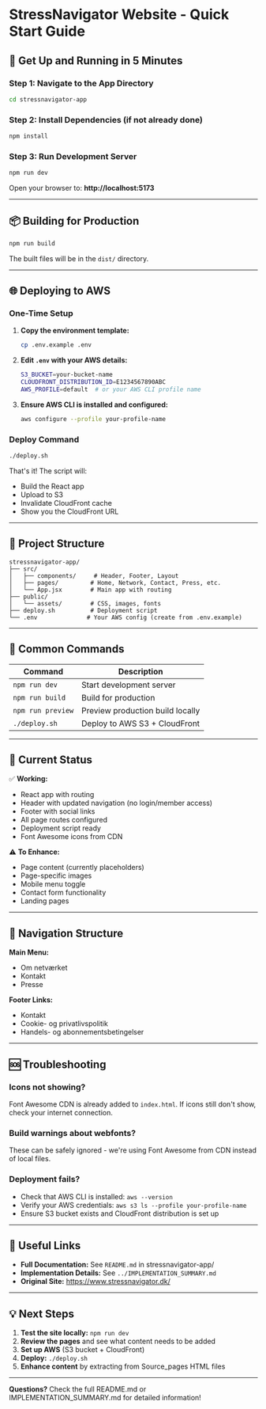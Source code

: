 # StressNavigator Website - Quick Start Guide

## 🚀 Get Up and Running in 5 Minutes

### Step 1: Navigate to the App Directory
```bash
cd stressnavigator-app
```

### Step 2: Install Dependencies (if not already done)
```bash
npm install
```

### Step 3: Run Development Server
```bash
npm run dev
```

Open your browser to: **http://localhost:5173**

---

## 📦 Building for Production

```bash
npm run build
```

The built files will be in the `dist/` directory.

---

## 🌐 Deploying to AWS

### One-Time Setup

1. **Copy the environment template:**
   ```bash
   cp .env.example .env
   ```

2. **Edit `.env` with your AWS details:**
   ```bash
   S3_BUCKET=your-bucket-name
   CLOUDFRONT_DISTRIBUTION_ID=E1234567890ABC
   AWS_PROFILE=default  # or your AWS CLI profile name
   ```

3. **Ensure AWS CLI is installed and configured:**
   ```bash
   aws configure --profile your-profile-name
   ```

### Deploy Command

```bash
./deploy.sh
```

That's it! The script will:
- Build the React app
- Upload to S3
- Invalidate CloudFront cache
- Show you the CloudFront URL

---

## 📂 Project Structure

```
stressnavigator-app/
├── src/
│   ├── components/     # Header, Footer, Layout
│   ├── pages/         # Home, Network, Contact, Press, etc.
│   └── App.jsx        # Main app with routing
├── public/
│   └── assets/        # CSS, images, fonts
├── deploy.sh          # Deployment script
└── .env              # Your AWS config (create from .env.example)
```

---

## 🔧 Common Commands

| Command | Description |
|---------|-------------|
| `npm run dev` | Start development server |
| `npm run build` | Build for production |
| `npm run preview` | Preview production build locally |
| `./deploy.sh` | Deploy to AWS S3 + CloudFront |

---

## 🎯 Current Status

✅ **Working:**
- React app with routing
- Header with updated navigation (no login/member access)
- Footer with social links
- All page routes configured
- Deployment script ready
- Font Awesome icons from CDN

⚠️ **To Enhance:**
- Page content (currently placeholders)
- Page-specific images
- Mobile menu toggle
- Contact form functionality
- Landing pages

---

## 📝 Navigation Structure

**Main Menu:**
- Om netværket
- Kontakt
- Presse

**Footer Links:**
- Kontakt
- Cookie- og privatlivspolitik
- Handels- og abonnementsbetingelser

---

## 🆘 Troubleshooting

### Icons not showing?
Font Awesome CDN is already added to `index.html`. If icons still don't show, check your internet connection.

### Build warnings about webfonts?
These can be safely ignored - we're using Font Awesome from CDN instead of local files.

### Deployment fails?
- Check that AWS CLI is installed: `aws --version`
- Verify your AWS credentials: `aws s3 ls --profile your-profile-name`
- Ensure S3 bucket exists and CloudFront distribution is set up

---

## 🔗 Useful Links

- **Full Documentation:** See `README.md` in stressnavigator-app/
- **Implementation Details:** See `../IMPLEMENTATION_SUMMARY.md`
- **Original Site:** https://www.stressnavigator.dk/

---

## 💡 Next Steps

1. **Test the site locally:** `npm run dev`
2. **Review the pages** and see what content needs to be added
3. **Set up AWS** (S3 bucket + CloudFront)
4. **Deploy:** `./deploy.sh`
5. **Enhance content** by extracting from Source_pages HTML files

---

**Questions?** Check the full README.md or IMPLEMENTATION_SUMMARY.md for detailed information!
